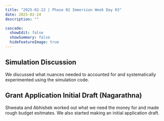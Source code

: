 ```yaml
---
title: "2025-02-22 | Phase 02 Immersion Week Day 03"
date: 2025-02-24
description: ""

cascade:
  showEdit: false
  showSummary: false
  hideFeatureImage: true
---
```

## Simulation Discussion
We discussed what nuances needed to accounted for and systematically experimented using the simulation code.

## Grant Application Initial Draft (Nagarathna)
Shweata and Abhishek worked out what we need the money for and made rough budget esitmates. We also started making an initial application draft.